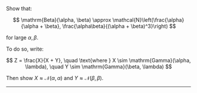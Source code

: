 Show that:

$$
\mathrm{Beta}(\alpha, \beta) \approx \mathcal{N}\left(\frac{\alpha}{\alpha + \beta}, \frac{\alpha\beta}{(\alpha + \beta)^3}\right)
$$

for large $\alpha, \beta$.

To do so, write:

$$
Z = \frac{X}{X + Y}, \quad \text{where } X \sim \mathrm{Gamma}(\alpha, \lambda), \quad Y \sim \mathrm{Gamma}(\beta, \lambda)
$$

Then show $X \approx \mathcal{N}(\alpha, \alpha)$ and $Y \approx \mathcal{N}(\beta, \beta)$.

---
